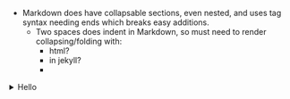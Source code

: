 - Markdown does have collapsable sections, even nested, and uses tag syntax needing ends which breaks easy additions.
  - Two spaces does indent in Markdown, so must need to render collapsing/folding with: 
      - html? 
       - in jekyll?
       - 
<details><summary>Hello</summary><blockquote>text1
  text2
<details>text4<summary>World</summary><blockquote>
:smile: text3
</blockquote></details>
</blockquote></details>
